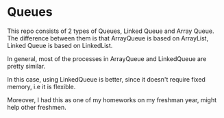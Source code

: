 # Queues

This repo consists of 2 types of Queues, Linked Queue and Array Queue.
The difference between them is that ArrayQueue is based on ArrayList, Linked Queue is based on LinkedList.

In general, most of the processes in ArrayQueue and LinkedQueue are pretty similar.

In this case, using LinkedQueue is better, since it doesn't require fixed memory, i.e it is flexible.

Moreover, I had this as one of my homeworks on my freshman year, might help other freshmen.
